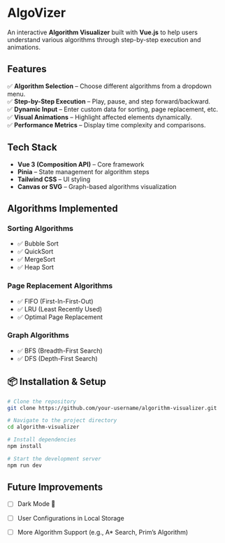 # AlgoVizer

An interactive **Algorithm Visualizer** built with **Vue.js** to help users understand various algorithms through step-by-step execution and animations.

##  Features

✅ **Algorithm Selection** – Choose different algorithms from a dropdown menu.  
✅ **Step-by-Step Execution** – Play, pause, and step forward/backward.  
✅ **Dynamic Input** – Enter custom data for sorting, page replacement, etc.  
✅ **Visual Animations** – Highlight affected elements dynamically.  
✅ **Performance Metrics** – Display time complexity and comparisons.  

##  Tech Stack

- **Vue 3 (Composition API)** – Core framework  
- **Pinia** – State management for algorithm steps  
- **Tailwind CSS** – UI styling  
- **Canvas or SVG** – Graph-based algorithms visualization  

##  Algorithms Implemented

### Sorting Algorithms
- ✅ Bubble Sort  
- ✅ QuickSort  
- ✅ MergeSort  
- ✅ Heap Sort  

### Page Replacement Algorithms
- ✅ FIFO (First-In-First-Out)  
- ✅ LRU (Least Recently Used)  
- ✅ Optimal Page Replacement  

### Graph Algorithms
- ✅ BFS (Breadth-First Search)  
- ✅ DFS (Depth-First Search)  

## 📦 Installation & Setup

```sh
# Clone the repository
git clone https://github.com/your-username/algorithm-visualizer.git

# Navigate to the project directory
cd algorithm-visualizer

# Install dependencies
npm install

# Start the development server
npm run dev
```


##  Future Improvements
- [ ] Dark Mode 🌙  
- [ ] User Configurations in Local Storage  
- [ ] More Algorithm Support (e.g., A* Search, Prim’s Algorithm)  
 


